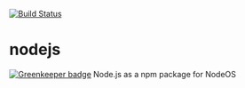 [![Build Status](https://semaphoreci.com/api/v1/nodeos/nodejs/branches/master/badge.svg)](https://semaphoreci.com/nodeos/nodejs)

# nodejs

[![Greenkeeper badge](https://badges.greenkeeper.io/NodeOS/nodejs.svg)](https://greenkeeper.io/)
Node.js as a npm package for NodeOS
